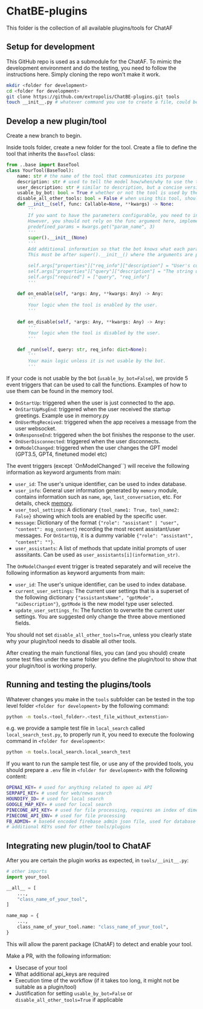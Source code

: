 # ChatBE-plugins

This folder is the collection of all available plugins/tools for ChatAF

## Setup for development

This GitHub repo is used as a submodule for the ChatAF. To mimic the development environment and do the testing, you need to follow the instructions here. Simply cloning the repo won't make it work.

```bash
mkdir <folder for development>
cd <folder for development>
git clone https://github.com/extropolis/ChatBE-plugins.git tools
touch __init__.py # whatever command you use to create a file, could be different on different platforms.
```

## Develop a new plugin/tool

Create a new branch to begin.

Inside tools folder, create a new folder for the tool. Create a file to define the tool that inherits the `BaseTool` class:

```python
from ..base import BaseTool
class YourTool(BaseTool):
    name: str # the name of the tool that communicates its purpose
    description: str # used to tell the model how/when/why to use the tool. You can provide few-shot examples as a part of the description.
    user_description: str # similar to description, but a concise version, shown to the user
    usable_by_bot: bool = True # whether or not the tool is used by the bot duirng chat
    disable_all_other_tools: bool = False # when using this tool, should all other tools be disabled?
    def __init__(self, func: Callable=None, **kwargs) -> None:
        '''
        If you want to have the parameters configurable, you need to inform the dev team in your PR, so the dev team can properly configure it in the actual code that uses the tool. 
        However, you should not rely on the func argument here, implement your main logic in `_run` instead.
        predefined_params = kwargs.get("param_name", 3)
        '''
        super().__init__(None)
        '''
        Add additional information so that the bot knows what each parameter is used for and which of them are required. 
        This must be after super().__init__() where the arguments are parsed properly.

        self.args["properties"]["req_info"]["description"] = "User's current location. If you don't know user's location, you should still include empty dict {} as req_info in the arguments"
        self.args["properties"]["query"]["description"] = "The string used to search. Make it as concise as possible"
        self.args["required"] = ["query", "req_info"]
        '''
    
    def on_enable(self, *args: Any, **kwargs: Any) -> Any:
        '''
        Your logic when the tool is enabled by the user.
        '''
    
    def on_disable(self, *args: Any, **kwargs: Any) -> Any:
        '''
        Your logic when the tool is disabled by the user.
        '''

    def _run(self, query: str, req_info: dict=None):
        '''
        Your main logic unless it is not usable by the bot.
        '''
```

If your code is not usable by the bot (`usable_by_bot=False`), we provide 5 event triggers that can be used to call the functions. Examples of how to use them can be found in the memory tool.

- `OnStartUp`: triggered when the user is just connected to the app. 
- `OnStartUpMsgEnd`: triggered when the user received the startup greetings. Example use in memory.py
- `OnUserMsgReceived`: triggered when the app receives a message from the user websocket.
- `OnResponseEnd`: triggered when the bot finishes the response to the user.
- `OnUserDisconnected`: triggered when the user disconnects.
- `OnModelChanged`: triggered when the user changes the GPT model (GPT3.5, GPT4, finetuned model etc)

The event triggers (except `OnModelChanged``) will receive the following information as keyword arguments from main:
- `user_id`: The user's unique identifier, can be used to index database. 
- `user_info`: General user information generated by `memory` module, contains information such as `name`, `age`, `last_conversation`, etc. For details, check [memory](./memory/memory.py).
- `user_tool_settings`: A dictionary `{tool_name1: True, tool_name2: False}` showing which tools are enabled by the specific user.
- `message`: Dictionary of the format `{"role": "assistant" | "user", "content": msg_content}` recording the most recent assistant/user messages. For `OnStartUp`, it is a dummy variable `{"role": "assistant", "content": ""}`.
- `user_assistants`: A list of methods that update initial prompts of user asssitants. Can be used as `user_assistants[i](information_str)`. 

The `OnModelChanged` event trigger is treated separately and will receive the following information as keyword arguments from main:
- `user_id`: The user's unique identifier, can be used to index database. 
- `current_user_settings`: The current user settings that is a superset of the following dictionary `{"assistantsName", "gptMode", "aiDescription"}`, `gptMode` is the new model type user selected.
- `update_user_settings_fn`: The function to overwrite the current user settings. You are suggested only change the three above mentioned fields.

You should not set `disable_all_other_tools=True`, unless you clearly state why your plugin/tool needs to disable all other tools.

After creating the main functional files, you can (and you should) create some test files under the same folder you define the plugin/tool to show that your plugin/tool is working properly.

## Running and testing the plugins/tools

Whatever changes you make in the `tools` subfolder can be tested in the top level folder `<folder for development>` by the following command:

```bash
python -m tools.<tool_folder>.<test_file_without_extenstion>
```

e.g. we provide a sample test file in `local_search` called `local_search_test.py`, to properly run it, you need to execute the foolowing command in `<folder for development>`:

```bash
python -m tools.local_search.local_search_test
```

If you want to run the sample test file, or use any of the provided tools, you should prepare a `.env` file in `<folder for development>` with the following content:

```bash
OPENAI_KEY= # used for anything related to open ai API
SERPAPI_KEY= # used for web/news search
HOUNDIFY_ID= # used for local search
GOOGLE_MAP_KEY= # used for local search
PINECONE_API_KEY= # used for file processing, requires an index of dimension 1536
PINECONE_API_ENV= # used for file processing
FB_ADMIN= # base64 encoded firebase admin json file, used for database for memory.
# additional KEYs used for other tools/plugins
```

## Integrating new plugin/tool to ChatAF

After you are certain the plugin works as expected, in `tools/__init__.py`:

```python
# other imports
import your_tool

__all__ = [
    ...,
    "class_name_of_your_tool",
]

name_map = {
    ...,
    class_name_of_your_tool.name: "class_name_of_your_tool",
}
```

This will allow the parent package (ChatAF) to detect and enable your tool.

Make a PR, with the following information:
- Usecase of your tool
- What additional api_keys are required
- Execution time of the workflow (if it takes too long, it might not be suitable as a plugin/tool)
- Justification for setting `usable_by_bot=False` or `disable_all_other_tools=True` if applicable